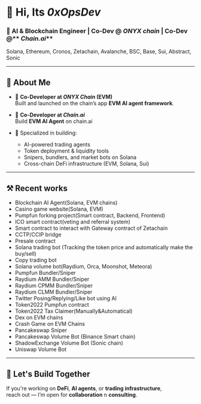 # 👋 Hi, Its _0xOpsDev_

### 🧠 AI & Blockchain Engineer | Co-Dev @ **_ONYX chain_** | Co-Dev @** _Chain.ai_**  
Solana, Ethereum, Cronos, Zetachain, Avalanche, BSC, Base, Sui, Abstract, Sonic

---

## 🚀 About Me

- 🧩 **Co-Developer at _ONYX Chain_ (EVM)**  
  Built and launched on the chain’s app **EVM AI agent framework**.

- 🤝 **Co-Developer at _Chain.ai_**  
  Build **EVM AI Agent** on chain.ai

- 🧠 Specialized in building:
  - AI-powered trading agents  
  - Token deployment & liquidity tools  
  - Snipers, bundlers, and market bots on Solana
  - Cross-chain DeFi infrastructure (EVM, Solana, Sui)

---

## ⚒️ Recent works
- Blockchain AI Agent(Solana, EVM chains)
- Casino game website(Solana, EVM)
- Pumpfun forking project(Smart contract, Backend, Frontend)
- ICO smart contract(veting and referral system)
- Smart contract to interact with Gateway contract of Zetachain
- CCTP/CCIP bridge
- Presale contract
- Solana trading bot (Tracking the token price and automatically make the buy/sell)
- Copy trading bot
- Solana volume bot(Raydium, Orca, Moonshot, Meteora)
- Pumpfun Bundler/Sniper
- Raydium AMM Bundler/Sniper
- Raydium CPMM Bundler/Sniper
- Raydium CLMM Bundler/Sniper
- Twitter Posing/Replying/Like bot using AI
- Token2022 Pumpfun contract
- Token2022 Tax Claimer(Manually&Automatical)
- Dex on EVM chains
- Crash Game on EVM Chains
- Pancakeswap Sniper
- Pancakeswap Volume Bot (Binance Smart chain)
- ShadowExchange Volume Bot (Sonic chain)
- Uniswap Volume Bot

---

## 🤝 Let's Build Together

If you're working on **DeFi**, **AI agents**, or **trading infrastructure**,  
reach out — I’m open for **collaboration** n **consulting**.

